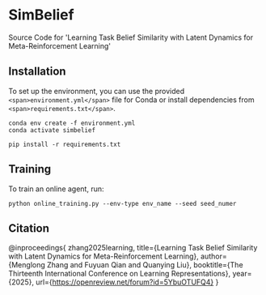 # SimBelief

Source Code for 'Learning Task Belief Similarity with Latent Dynamics for Meta-Reinforcement Learning'

## Installation

To set up the environment, you can use the provided `<span>environment.yml</span>` file for Conda or install dependencies from `<span>requirements.txt</span>`.

```
conda env create -f environment.yml
conda activate simbelief
```

```
pip install -r requirements.txt
```

## Training

To train an online agent, run:

```
python online_training.py --env-type env_name --seed seed_numer
```

## Citation

@inproceedings{
zhang2025learning,
title={Learning Task Belief Similarity with Latent Dynamics for Meta-Reinforcement Learning},
author={Menglong Zhang and Fuyuan Qian and Quanying Liu},
booktitle={The Thirteenth International Conference on Learning Representations},
year={2025},
url={https://openreview.net/forum?id=5YbuOTUFQ4}
}
